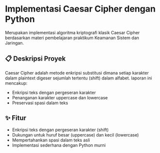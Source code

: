 # Implementasi Caesar Cipher dengan Python

Merupakan implementasi algoritma kriptografi klasik Caesar Cipher berdasarkan materi pembelajaran praktikum Keamanan Sistem dan Jaringan.

## 📋 Deskripsi Proyek
Caesar Cipher adalah metode enkripsi substitusi dimana setiap karakter dalam plaintext digeser sejumlah tertentu (shift) dalam alfabet. laporan ini mencakup:
- Enkripsi teks dengan pergeseran karakter
- Penanganan karakter uppercase dan lowercase
- Preservasi spasi dalam teks

## ✨ Fitur
- Enkripsi teks dengan pergeseran karakter (shift)
- Dukungan untuk huruf besar (uppercase) dan kecil (lowercase)
- Mempertahankan spasi dalam teks asli
- Implementasi sederhana dengan Python murni

